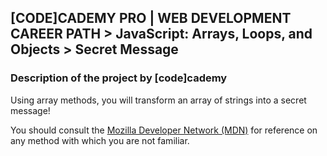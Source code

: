 ## [CODE]CADEMY PRO | WEB DEVELOPMENT CAREER PATH > JavaScript: Arrays, Loops, and Objects > Secret Message
### Description of the project by [code]cademy
Using array methods, you will transform an array of strings into a secret message! 

You should consult the [Mozilla Developer Network (MDN)](https://developer.mozilla.org/en-US/docs/Web/JavaScript/Reference/Global_Objects/Array) for reference on any method with which you are not familiar.